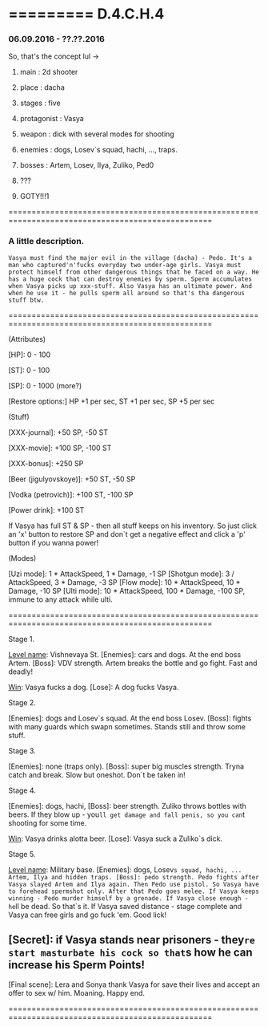 =========
D.4.C.H.4
=========

### 06.09.2016 - ??.??.2016

So, that's the concept lul ->

1) main : 2d shooter

2) place : dacha

3) stages : five

4) protagonist : Vasya 

5) weapon : dick with several modes for shooting

6) enemies : dogs, Losev`s squad, hachi, ..., traps.

7) bosses : Artem, Losev, Ilya, Zuliko, Ped0

8) ???

9) GOTY!!!1

==================================================================================================

### A little description.

`Vasya must find the major evil in the village (dacha) - Pedo. It's a man who captured'n'fucks
everyday two under-age girls. Vasya must protect himself from other dangerous things that he
faced on a way. He has a huge cock that can destroy enemies by sperm. Sperm accumulates when
Vasya picks up xxx-stuff. Also Vasya has an ultimate power. And when he use it - he pulls sperm
all around so that's tha dangerous stuff btw.`

==================================================================================================

(Attributes)

[HP]: 0 - 100

[ST]: 0 - 100

[SP]: 0 - 1000 (more?)

[Restore options:] HP +1 per sec, ST +1 per sec, SP +5 per sec

(Stuff)

[XXX-journal]: +50 SP, -50 ST

[XXX-movie]: +100 SP, -100 ST

[XXX-bonus]: +250 SP


[Beer (jigulyovskoye)]: +50 ST, -50 SP

[Vodka (petrovich)]: +100 ST, -100 SP

[Power drink]: +100 ST

If Vasya has full ST & SP - then all stuff keeps on his inventory. So just click an 'x' button
to restore SP and don`t get a negative effect and click a 'p' button if you wanna power!

(Modes)

[Uzi mode]: 1 * AttackSpeed, 1 * Damage, -1 SP
[Shotgun mode]: 3 / AttackSpeed, 3 * Damage, -3 SP
[Flow mode]: 10 * AttackSpeed, 10 * Damage, -10 SP
[Ulti mode]: 10 * AttackSpeed, 100 * Damage, -100 SP, immune to any attack while ulti.

==================================================================================================

Stage 1.

[Level name]: Vishnevaya St.
[Enemies]: cars and dogs. At the end boss Artem.
[Boss]: VDV strength. Artem breaks the bottle and go fight. Fast and deadly!

[Win]: Vasya fucks a dog.
[Lose]: A dog fucks Vasya.

Stage 2.

[Level name]: Suburbs.
[Enemies]: dogs and Losev`s squad. At the end boss Losev.
[Boss]: fights with many guards which swapn sometimes. Stands still and throw some stuff.

[Win]: 
[Lose]:

Stage 3.

[Level name]: Apartments.
[Enemies]: none (traps only).
[Boss]: super big muscles strength. Tryna catch and break. Slow but oneshot. Don`t be taken in!

[Win]:
[Lose]:

Stage 4.

[Level name]: Mountains.
[Enemies]: dogs, hachi, 
[Boss]: beer strength. Zuliko throws bottles with beers. If they blow up - you`ll get damage
and fall penis, so you can`t shooting for some time.

[Win]: Vasya drinks alotta beer.
[Lose]: Vasya suck a Zuliko`s dick.

Stage 5.

[Level name]: Military base.
[Enemies]: dogs, Losev`s squad, hachi, ... Artem, Ilya and hidden traps.
[Boss]: pedo strength. Pedo fights after Vasya slayed Artem and Ilya again. Then Pedo use pistol.
So Vasya have to forehead spermshot only. After that Pedo goes melee. If Vasya keeps winning -
Pedo murder himself by a grenade. If Vasya close enough - he`ll be dead. So that`s it. If Vasya
saved distance - stage complete and Vasya can free girls and go fuck 'em. Good lick!

[Secret]: if Vasya stands near prisoners - they`re start masturbate his cock so that`s how he can
increase his Sperm Points! 
-----------------
[Final scene]: Lera and Sonya thank Vasya for save their lives and accept an offer to sex w/ him.
Moaning. Happy end.

==================================================================================================
